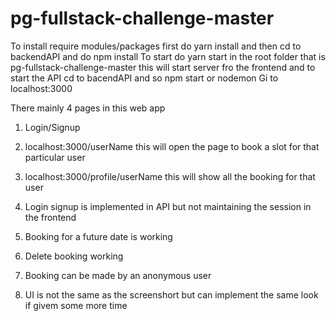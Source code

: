 # pg-fullstack-challenge-master
To install require modules/packages first do yarn install and then cd to backendAPI and do npm install
To start do yarn start in the root folder that is pg-fullstack-challenge-master this will start server fro the frontend and to start the API cd to bacendAPI and so npm start or nodemon
Gi to localhost:3000

There mainly 4 pages in this web app
1. Login/Signup 
2. localhost:3000/userName this will open the page to book a slot for that particular user 
3. localhost:3000/profile/userName this will show all the booking for that user 

1. Login signup is implemented in API but not maintaining the session in the frontend 
2. Booking for a future date is working
3. Delete booking working
4. Booking can be made by an anonymous user 
5. UI is not the same as the screenshort but can implement the same look if givem some more time



